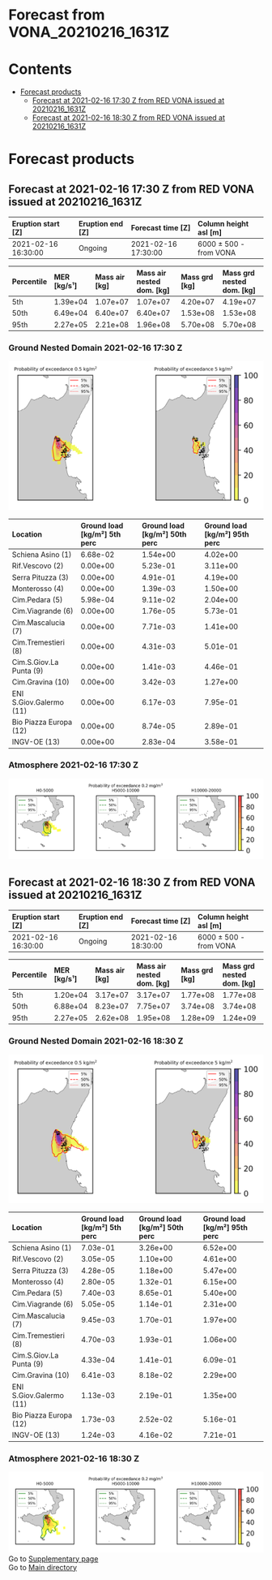 
Forecast from VONA_20210216_1631Z
=================================

Contents
========

* [Forecast products](#forecast-products)
	* [Forecast at 2021-02-16 17:30 Z from RED VONA issued at 20210216_1631Z](#forecast-at-2021-02-16-1730-z-from-red-vona-issued-at-20210216_1631z)
	* [Forecast at 2021-02-16 18:30 Z from RED VONA issued at 20210216_1631Z](#forecast-at-2021-02-16-1830-z-from-red-vona-issued-at-20210216_1631z)

# Forecast products

## Forecast at 2021-02-16 17:30 Z from RED VONA issued at 20210216_1631Z
  

|Eruption start [Z]|Eruption end [Z]|Forecast time [Z]|Column height asl [m]|
| :--- | :--- | :--- | :--- |
|2021-02-16 16:30:00|Ongoing|2021-02-16 17:30:00|6000 ± 500 - from VONA|
  
  

|Percentile|MER [kg/s¹]|Mass air [kg]|Mass air nested dom. [kg]|Mass grd [kg]|Mass grd nested dom. [kg]|
| :--- | :--- | :--- | :--- | :--- | :--- |
|5th|1.39e+04|1.07e+07|1.07e+07|4.20e+07|4.19e+07|
|50th|6.49e+04|6.40e+07|6.40e+07|1.53e+08|1.53e+08|
|95th|2.27e+05|2.21e+08|1.96e+08|5.70e+08|5.70e+08|
  

### Ground Nested Domain 2021-02-16 17:30 Z
  
![](./figures/probability_grd_2021_02_16_1730_grid_1_1.png)  
  
  
  
  
  
  
  
  
  
  
  
  

|Location|Ground load [kg/m²] 5th perc|Ground load [kg/m²] 50th perc|Ground load [kg/m²] 95th perc|
| :--- | :--- | :--- | :--- |
|Schiena Asino (1)|6.68e-02|1.54e+00|4.02e+00|
|Rif.Vescovo (2)|0.00e+00|5.23e-01|3.11e+00|
|Serra Pituzza (3)|0.00e+00|4.91e-01|4.19e+00|
|Monterosso (4)|0.00e+00|1.39e-03|1.50e+00|
|Cim.Pedara (5)|5.98e-04|9.11e-02|2.04e+00|
|Cim.Viagrande (6)|0.00e+00|1.76e-05|5.73e-01|
|Cim.Mascalucia (7)|0.00e+00|7.71e-03|1.41e+00|
|Cim.Tremestieri (8)|0.00e+00|4.31e-03|5.01e-01|
|Cim.S.Giov.La Punta (9)|0.00e+00|1.41e-03|4.46e-01|
|Cim.Gravina (10)|0.00e+00|3.42e-03|1.27e+00|
|ENI S.Giov.Galermo (11)|0.00e+00|6.17e-03|7.95e-01|
|Bio Piazza Europa (12)|0.00e+00|8.74e-05|2.89e-01|
|INGV-OE (13)|0.00e+00|2.83e-04|3.58e-01|
  

### Atmosphere 2021-02-16 17:30 Z
  
![](./figures/probability_air_2021_02_16_1730_grid_2_conclev_1_1.png)
## Forecast at 2021-02-16 18:30 Z from RED VONA issued at 20210216_1631Z
  

|Eruption start [Z]|Eruption end [Z]|Forecast time [Z]|Column height asl [m]|
| :--- | :--- | :--- | :--- |
|2021-02-16 16:30:00|Ongoing|2021-02-16 18:30:00|6000 ± 500 - from VONA|
  
  

|Percentile|MER [kg/s¹]|Mass air [kg]|Mass air nested dom. [kg]|Mass grd [kg]|Mass grd nested dom. [kg]|
| :--- | :--- | :--- | :--- | :--- | :--- |
|5th|1.20e+04|3.17e+07|3.17e+07|1.77e+08|1.77e+08|
|50th|6.88e+04|8.23e+07|7.75e+07|3.74e+08|3.74e+08|
|95th|2.27e+05|2.62e+08|1.95e+08|1.28e+09|1.24e+09|
  

### Ground Nested Domain 2021-02-16 18:30 Z
  
![](./figures/probability_grd_2021_02_16_1830_grid_1_2.png)  
  
  
  
  
  
  
  
  
  
  
  
  

|Location|Ground load [kg/m²] 5th perc|Ground load [kg/m²] 50th perc|Ground load [kg/m²] 95th perc|
| :--- | :--- | :--- | :--- |
|Schiena Asino (1)|7.03e-01|3.26e+00|6.52e+00|
|Rif.Vescovo (2)|3.05e-05|1.10e+00|4.61e+00|
|Serra Pituzza (3)|4.28e-05|1.18e+00|5.47e+00|
|Monterosso (4)|2.80e-05|1.32e-01|6.15e+00|
|Cim.Pedara (5)|7.40e-03|8.65e-01|5.40e+00|
|Cim.Viagrande (6)|5.05e-05|1.14e-01|2.31e+00|
|Cim.Mascalucia (7)|9.45e-03|1.70e-01|1.97e+00|
|Cim.Tremestieri (8)|4.70e-03|1.93e-01|1.06e+00|
|Cim.S.Giov.La Punta (9)|4.33e-04|1.41e-01|6.09e-01|
|Cim.Gravina (10)|6.41e-03|8.18e-02|2.29e+00|
|ENI S.Giov.Galermo (11)|1.13e-03|2.19e-01|1.35e+00|
|Bio Piazza Europa (12)|1.73e-03|2.52e-02|5.16e-01|
|INGV-OE (13)|1.24e-03|4.16e-02|7.21e-01|
  

### Atmosphere 2021-02-16 18:30 Z
  
![](./figures/probability_air_2021_02_16_1830_grid_2_conclev_1_2.png)  
Go to [Supplementary page](Supplementary_page.md)  
Go to [Main directory](https://github.com/federicapardini/Real_time_ash_forecast)